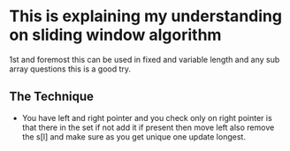 # This is explaining my understanding on sliding window algorithm
 1st and foremost this can be used in fixed and variable length and any sub array questions this is a good try.
## The Technique
-   You have left and right pointer and you check only on right pointer is that there in the set if not add it if present then move left also remove the s[l] and make sure as you get unique one update longest.
